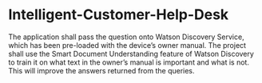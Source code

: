 # Intelligent-Customer-Help-Desk
The application shall pass the question onto Watson Discovery Service, which has been pre-loaded with the device’s owner manual. The project shall use the Smart Document Understanding feature of Watson Discovery to train it on what text in the owner’s manual is important and what is not. This will improve the answers returned from the queries.
